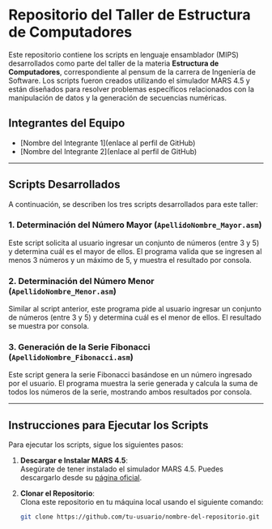 # Repositorio del Taller de Estructura de Computadores

Este repositorio contiene los scripts en lenguaje ensamblador (MIPS) desarrollados como parte del taller de la materia **Estructura de Computadores**, correspondiente al pensum de la carrera de Ingeniería de Software. Los scripts fueron creados utilizando el simulador MARS 4.5 y están diseñados para resolver problemas específicos relacionados con la manipulación de datos y la generación de secuencias numéricas.

## Integrantes del Equipo
- [Nombre del Integrante 1](enlace al perfil de GitHub)
- [Nombre del Integrante 2](enlace al perfil de GitHub)

---

## Scripts Desarrollados

A continuación, se describen los tres scripts desarrollados para este taller:

### 1. Determinación del Número Mayor (`ApellidoNombre_Mayor.asm`)
Este script solicita al usuario ingresar un conjunto de números (entre 3 y 5) y determina cuál es el mayor de ellos. El programa valida que se ingresen al menos 3 números y un máximo de 5, y muestra el resultado por consola.

### 2. Determinación del Número Menor (`ApellidoNombre_Menor.asm`)
Similar al script anterior, este programa pide al usuario ingresar un conjunto de números (entre 3 y 5) y determina cuál es el menor de ellos. El resultado se muestra por consola.

### 3. Generación de la Serie Fibonacci (`ApellidoNombre_Fibonacci.asm`)
Este script genera la serie Fibonacci basándose en un número ingresado por el usuario. El programa muestra la serie generada y calcula la suma de todos los números de la serie, mostrando ambos resultados por consola.

---

## Instrucciones para Ejecutar los Scripts

Para ejecutar los scripts, sigue los siguientes pasos:

1. **Descargar e Instalar MARS 4.5**:  
   Asegúrate de tener instalado el simulador MARS 4.5. Puedes descargarlo desde su [página oficial](http://courses.missouristate.edu/KenVollmar/mars/).

2. **Clonar el Repositorio**:  
   Clona este repositorio en tu máquina local usando el siguiente comando:
   ```bash
   git clone https://github.com/tu-usuario/nombre-del-repositorio.git
